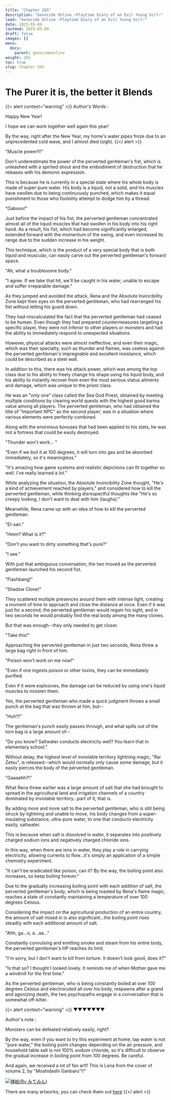 ```yaml
---
title: "Chapter 265"
description: "Genocide Online ~Playtime Diary of an Evil Young Girl~"
lead: "Genocide Online ~Playtime Diary of an Evil Young Girl~"
date: 2023-05-09
lastmod: 2023-05-09
draft: false
images: []
menu:
  docs:
    parent: genocideonline
weight: 265
toc: true
slug: Chapter 265
---
```

# The Purer it is, the better it Blends
{{< alert context="warning" >}} 
Author's Words :

 Happy New Year!

I hope we can work together well again this year!

By the way, right after the New Year, my home's water pipes froze due to an unprecedented cold wave, and I almost died (sigh).
 {{</ alert >}}

"Muscle power!!!"

Don't underestimate the power of the perverted gentleman's fist, which is unleashed with a spirited shout and the embodiment of destruction that he releases with his demonic expression.

This is because he is currently in a special state where his whole body is made of super-pure water. His body is a liquid, not a solid, and his muscles have swollen due to being continuously punched, which makes it equal punishment to those who foolishly attempt to dodge him by a thread.

"Gaboon!"

Just before the impact of his fist, the perverted gentleman concentrated almost all of the liquid muscles that had swollen in his body into his right hand. As a result, his fist, which had become significantly enlarged, extended forward with the momentum of the swing, and even increased its range due to the sudden increase in his weight.

This technique, which is the product of a very special body that is both liquid and muscular, can easily carve out the perverted gentleman's forward space.

"Ah, what a troublesome body."

"I agree. If we take that hit, we'll be caught in his water, unable to escape and suffer irreparable damage."

As they jumped and avoided the attack, Rena and the Absolute Invincibility Zone kept their eyes on the perverted gentleman, who had rearranged his fist without letting his guard down.

They had miscalculated the fact that the perverted gentleman had ceased to be human. Even though they had prepared countermeasures targeting a specific player, they were not inferior to other players or monsters and had the ability to immediately respond to unexpected situations.

However, physical attacks were almost ineffective, and even their magic, which was their specialty, such as thunder and flames, was useless against the perverted gentleman's impregnable and excellent resistance, which could be described as a steel wall.

In addition to this, there was his attack power, which was among the top class due to his ability to freely change his shape using his liquid body, and his ability to instantly recover from even the most serious status ailments and damage, which was unique to the priest class.

He was an "only one" class called the Sea God Priest, obtained by meeting multiple conditions by clearing world quests with the highest good karma value among all players. The perverted gentleman, who had obtained the title of "Important NPC" as the second player, was in a situation where various elements were perfectly combined.

Along with the enormous bonuses that had been applied to his stats, he was not a fortress that could be easily destroyed.

"Thunder won't work... "

"Even if we boil it at 100 degrees, it will turn into gas and be absorbed immediately, so it's meaningless."

"It's amazing how game systems and realistic depictions can fit together so well. I've really learned a lot."

While analyzing the situation, the Absolute Invincibility Zone thought, "He's a kind of achievement reached by players," and considered how to kill the perverted gentleman, while thinking disrespectful thoughts like "He's so creepy looking, I don't want to deal with him (laughs)."

Meanwhile, Rena came up with an idea of how to kill the perverted gentleman.

"El-san."

"Hmm? What is it?"

"Don't you want to dirty something that's pure?"

"I see."

With just that ambiguous conversation, the two moved as the perverted gentleman launched his second fist.

"Flashbang!"

"Shadow Clone!"

They scattered multiple presences around them with intense light, creating a moment of time to approach and close the distance at once. Even if it was just for a second, the perverted gentleman would regain his sight, and in two seconds he would probably find the real body among the many clones.

But that was enough--they only needed to get closer.

"Take this!"

Approaching the perverted gentleman in just two seconds, Rena threw a large bag right in front of him.

"Poison won't work on me now!"

"Even if one ingests poison or other toxins, they can be immediately purified.

Even if it were explosives, the damage can be reduced by using one's liquid muscles to moisten them.

Yes, the perverted gentleman who made a quick judgment throws a small punch at the bag that was thrown at him, but--

"Huh?!"

The gentleman's punch easily passes through, and what spills out of the torn bag is a large amount of--

"Do you know? Saltwater conducts electricity well? You learn that in elementary school."

Without delay, the highest level of inviolable territory lightning magic, "Rai Zetsu", is released--which would normally only cause some damage, but it easily pierces the body of the perverted gentleman.

"Gaaaahh?!"

What Rena threw earlier was a large amount of salt that she had brought to spread in the agricultural land and irrigation channels of a country dominated by inviolable territory...part of it, that is.

By adding more and more salt to the perverted gentleman, who is still being struck by lightning and unable to move, his body changes from a super-insulating substance, ultra-pure water, to one that conducts electricity easily, saltwater.

This is because when salt is dissolved in water, it separates into positively charged sodium ions and negatively charged chloride ions.

In this way, when there are ions in water, they play a role in carrying electricity, allowing currents to flow...it's simply an application of a simple chemistry experiment.

"It can't be eradicated like poison, can it? By the way, the boiling point also increases, so keep boiling forever."

Due to the gradually increasing boiling point with each addition of salt, the perverted gentleman's body, which is being roasted by Rena's flame magic, reaches a state of constantly maintaining a temperature of over 100 degrees Celsius.

Considering the impact on the agricultural production of an entire country, the amount of salt mixed in is also significant...the boiling point rises steadily with each additional amount of salt.

"Ahh, ga...o, a...aa..."

Constantly convulsing and emitting smoke and steam from his entire body, the perverted gentleman's HP reaches its limit.

"I'm sorry, but I don't want to kill from torture. It doesn't look good, does it?"

"Is that so? I thought I looked lovely. It reminds me of when Mother gave me a windmill for the first time."

As the perverted gentleman, who is being constantly boiled at over 100 degrees Celsius and electrocuted all over his body, respawns after a grand and agonizing death, the two psychopaths engage in a conversation that is somewhat off-kilter.

{{< alert context="warning" >}} 
 ▼▼▼▼▼▼▼
 
 Author's note :
 
Monsters can be defeated relatively easily, right?

By the way, even if you want to try this experiment at home, tap water is not "pure water," the boiling point changes depending on the air pressure, and household table salt is not 100% sodium chloride, so it's difficult to observe the gradual increase in boiling point from 100 degrees. Be careful. 

And again, we received a lot of fan art!!
This is Lena from the cover of volume 2, by "Moshidashi Ganbaru"!!"

[![挿絵(By みてみん)](https://28152.mitemin.net/userpageimage/viewimagebig/icode/i520671/)](https://28152.mitemin.net/i520671/)

There are many artworks, you can check them out [here](https://ncode.syosetu.com/n7796fc/280/)
 {{</ alert >}}